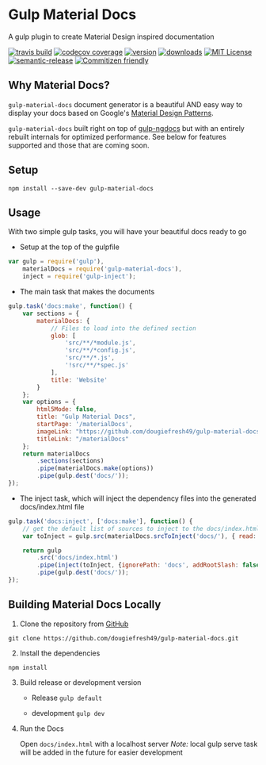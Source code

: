 # Gulp Material Docs
A gulp plugin to create Material Design inspired documentation

[![travis build](https://img.shields.io/travis/dougiefresh49/gulp-material-docs.svg?style=flat-square)](https://travis-ci.org/dougiefresh49/gulp-material-docs)
[![codecov coverage](https://img.shields.io/codecov/c/github/dougiefresh49/gulp-material-docs.svg?style=flat-square)](https://codecov.io/github/dougiefresh49/gulp-material-docs)
[![version](https://img.shields.io/npm/v/gulp-material-docs.svg?style=flat-square)](http://npm.im/gulp-material-docs)
[![downloads](https://img.shields.io/npm/dm/gulp-material-docs.svg?style=flat-square)](http://npm-stat.com/charts.html?package=gulp-material-docs&from=2016-23-01)
[![MIT License](https://img.shields.io/npm/l/gulp-material-docs.svg?style=flat-square)](http://opensource.org/licenses/MIT)
[![semantic-release](https://img.shields.io/badge/%20%20%F0%9F%93%A6%F0%9F%9A%80-semantic--release-e10079.svg?style=flat-square)](https://github.com/semantic-release/semantic-release)
[![Commitizen friendly](https://img.shields.io/badge/commitizen-friendly-brightgreen.svg?style=flat-square)](http://commitizen.github.io/cz-cli/)

## Why Material Docs?
`gulp-material-docs` document generator is a beautiful AND easy way to display your docs based on Google's
[Material Design Patterns](https://www.google.com/design/spec/material-design/introduction.html).

`gulp-material-docs` built right on top of [gulp-ngdocs](https://github.com/nikhilmodak/gulp-ngdocs) but with an
entirely rebuilt internals for optimized performance. See below for features supported and those that are coming soon.

## Setup
`npm install --save-dev gulp-material-docs`

## Usage
With two simple gulp tasks, you will have your beautiful docs ready to go

* Setup at the top of the gulpfile

```js
var gulp = require('gulp'),
    materialDocs = require('gulp-material-docs'),
    inject = require('gulp-inject');
```

* The main task that makes the documents

```js
gulp.task('docs:make', function() {
    var sections = {
        materialDocs: {
            // Files to load into the defined section
            glob: [
                'src/**/*module.js',
                'src/**/*config.js',
                'src/**/*.js',
                '!src/**/*spec.js'
            ],
            title: 'Website'
        }
    };
    var options = {
        html5Mode: false,
        title: "Gulp Material Docs",
        startPage: '/materialDocs',
        imageLink: "https://github.com/dougiefresh49/gulp-material-docs",
        titleLink: "/materialDocs"
    };
    return materialDocs
        .sections(sections)
        .pipe(materialDocs.make(options))
        .pipe(gulp.dest('docs/'));
});
```

* The inject task, which will inject the dependency files into the generated docs/index.html file

```js
gulp.task('docs:inject', ['docs:make'], function() {
    // get the default list of sources to inject to the docs/index.html file
    var toInject = gulp.src(materialDocs.srcToInject('docs/'), { read: false });

    return gulp
        .src('docs/index.html')
        .pipe(inject(toInject, {ignorePath: 'docs', addRootSlash: false}))
        .pipe(gulp.dest('docs/'));
});
```
## Building Material Docs Locally
1. Clone the repository from [GitHub](https://github.com/dougiefresh49/gulp-material-docs)

`git clone https://github.com/dougiefresh49/gulp-material-docs.git`

2. Install the dependencies

`npm install`

3. Build release or development version
    * Release
    `gulp default`

    * development
    `gulp dev`

4. Run the Docs

    Open `docs/index.html` with a localhost server
    *Note:* local gulp serve task will be added in the future for easier development